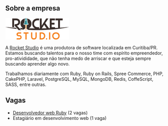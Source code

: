 ## Sobre a empresa

![Logo](https://raw.githubusercontent.com/rocketstudio/vagas/master/assets/logo-rs.png?)

A [Rocket Studio](http://rocketstud.io) é uma produtora de software localizada em Curitiba/PR. Estamos buscando talentos para o nosso time com espírito empreendedor, pro-ativididade, que não tenha medo de arriscar e que esteja sempre buscando aprender algo novo.

Trabalhamos diariamente com Ruby, Ruby on Rails, Spree Commerce, PHP, CakePHP, Laravel, PostgreSQL, MySQL, MongoDB, Redis, CoffeScript, SASS, entre outras.

## Vagas

- [Desenvolvedor web Ruby](https://github.com/rocketstudio/vagas/blob/master/vagas/desenvolvedor-web.md) (2 vagas)
- Estagiário em desenvolvimento web (1 vaga)